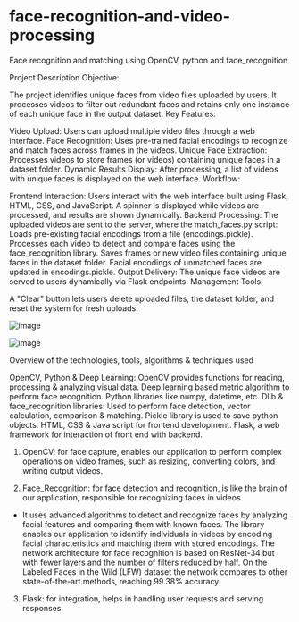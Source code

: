 # face-recognition-and-video-processing
Face recognition and matching using OpenCV, python and face_recognition


Project Description
Objective:

The project identifies unique faces from video files uploaded by users.
It processes videos to filter out redundant faces and retains only one instance of each unique face in the output dataset.
Key Features:

Video Upload: Users can upload multiple video files through a web interface.
Face Recognition: Uses pre-trained facial encodings to recognize and match faces across frames in the videos.
Unique Face Extraction: Processes videos to store frames (or videos) containing unique faces in a dataset folder.
Dynamic Results Display: After processing, a list of videos with unique faces is displayed on the web interface.
Workflow:

Frontend Interaction:
Users interact with the web interface built using Flask, HTML, CSS, and JavaScript.
A spinner is displayed while videos are processed, and results are shown dynamically.
Backend Processing:
The uploaded videos are sent to the server, where the match_faces.py script:
Loads pre-existing facial encodings from a file (encodings.pickle).
Processes each video to detect and compare faces using the face_recognition library.
Saves frames or new video files containing unique faces in the dataset folder.
Facial encodings of unmatched faces are updated in encodings.pickle.
Output Delivery:
The unique face videos are served to users dynamically via Flask endpoints.
Management Tools:

A "Clear" button lets users delete uploaded files, the dataset folder, and reset the system for fresh uploads.


![image](https://github.com/user-attachments/assets/0af58489-410d-494c-8652-99658162f8e9)

![image](https://github.com/user-attachments/assets/58265256-1076-48f1-9297-1296316effdd)


Overview of the technologies, tools, algorithms & techniques used 

OpenCV, Python & Deep Learning: OpenCV provides functions for reading, processing & analyzing visual data. Deep learning based metric algorithm to perform face recognition. Python libraries like numpy, datetime, etc.
Dlib & face_recognition libraries: Used to perform face detection, vector calculation, comparison & matching. 
Pickle library is used to save python objects.
HTML, CSS & Java script for frontend development.
Flask, a web framework for interaction of front end with backend.


1. OpenCV: for face capture, enables our application to perform complex operations on video frames, such as resizing, converting colors, and writing output videos.

2. Face_Recognition: for face detection and recognition, is like the brain of our application, responsible for recognizing faces in videos.
- It uses advanced algorithms to detect and recognize faces by analyzing facial features and comparing them with known faces.
The library enables our application to identify individuals in videos by encoding facial characteristics and matching them with stored encodings.
The network architecture for face recognition is based on ResNet-34 but with fewer layers and the number of filters reduced by half.
On the Labeled Faces in the Wild (LFW) dataset the network compares to other state-of-the-art methods, reaching 99.38% accuracy.

3. Flask: for integration, helps in handling user requests and serving responses.


